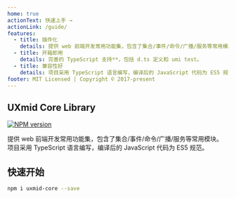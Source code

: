 ```yaml
---
home: true
actionText: 快速上手 →
actionLink: /guide/
features:
  - title: 插件化
    details: 提供 web 前端开发常用功能集，包含了集合/事件/命令/广播/服务等常用模块。
  - title: 开箱即用
    details: 完善的 TypeScript 支持**，包括 d.ts 定义和 umi test。
  - title: 兼容性好
    details: 项目采用 TypeScript 语言编写，编译后的 JavaScript 代码为 ES5 规范。
footer: MIT Licensed | Copyright © 2017-present
---
```


## UXmid Core Library

[![NPM version](https://img.shields.io/npm/v/uxmid-core.svg?style=flat)](https://www.npmjs.com/package/uxmid-core)

提供 web 前端开发常用功能集，包含了集合/事件/命令/广播/服务等常用模块。<br/>
项目采用 TypeScript 语言编写，编译后的 JavaScript 代码为 ES5 规范。

## 快速开始

``` sh
npm i uxmid-core --save
```